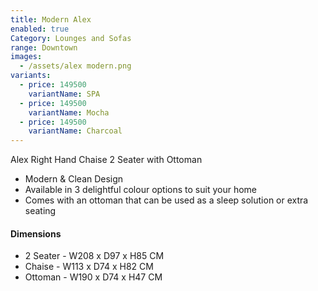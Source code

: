 ```yaml
---
title: Modern Alex
enabled: true
Category: Lounges and Sofas
range: Downtown
images:
  - /assets/alex modern.png
variants:
  - price: 149500
    variantName: SPA
  - price: 149500
    variantName: Mocha
  - price: 149500
    variantName: Charcoal
---
```

Alex Right Hand Chaise 2 Seater with Ottoman

* Modern & Clean Design
* Available in 3 delightful colour options to suit your home
* Comes with an ottoman that can be used as a sleep solution or extra seating



#### Dimensions
* 2 Seater - W208 x D97 x H85 CM
* Chaise - W113 x D74 x H82 CM
* Ottoman - W190 x D74 x H47 CM
